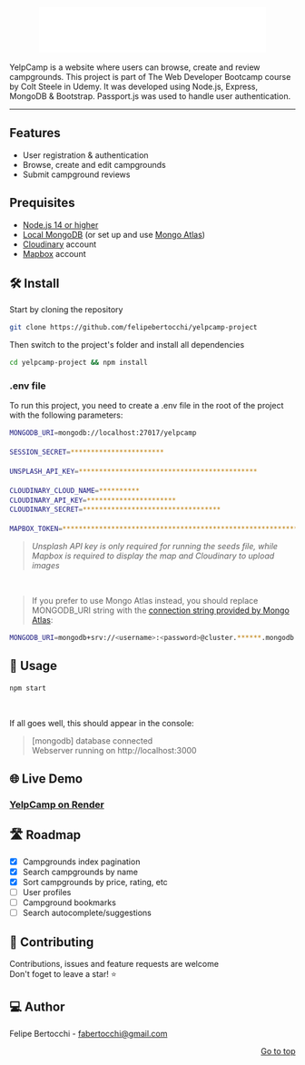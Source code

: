 <div id="top"></div>

<p align="center">
  <a href="https://yelpcamp-p1p4.onrender.com" target="_blank">
    <img src=https://github.com/felipebertocchi/yelpcamp-project/blob/main/public/images/logo.png?raw=true/>
  </a>
</p>

YelpCamp is a website where users can browse, create and review campgrounds. This project is part of The Web Developer Bootcamp course by Colt Steele in Udemy. It was developed using Node.js, Express, MongoDB & Bootstrap. Passport.js was used to handle user authentication.

---

## Features
  - User registration & authentication
  - Browse, create and edit campgrounds
  - Submit campground reviews

## Prequisites
* [Node.js 14 or higher](https://nodejs.org/es/)
* [Local MongoDB](https://www.mongodb.com/docs/manual/installation/) (or set up and use [Mongo Atlas](https://www.mongodb.com/atlas))
* [Cloudinary](https://cloudinary.com/) account
* [Mapbox](https://account.mapbox.com/) account

## 🛠️ Install
Start by cloning the repository
  ```sh
  git clone https://github.com/felipebertocchi/yelpcamp-project
  ```
   
Then switch to the project's folder and install all dependencies
  ```sh
  cd yelpcamp-project && npm install
  ```

### .env file

To run this project, you need to create a .env file in the root of the project with the following parameters:
  ```sh
  MONGODB_URI=mongodb://localhost:27017/yelpcamp

  SESSION_SECRET=***********************
  
  UNSPLASH_API_KEY=********************************************

  CLOUDINARY_CLOUD_NAME=**********
  CLOUDINARY_API_KEY=**********************
  CLOUDINARY_SECRET=**********************************

  MAPBOX_TOKEN=********************************************************************
  ```
> *Unsplash API key is only required for running the seeds file, while Mapbox is required to display the map and Cloudinary to upload images*
<br>

> If you prefer to use Mongo Atlas instead, you should replace MONGODB_URI string with the [connection string provided by Mongo Atlas](https://www.mongodb.com/docs/guides/atlas/connection-string/):
  ```sh
  MONGODB_URI=mongodb+srv://<username>:<password>@cluster.******.mongodb.net/prod?retryWrites=true&w=majority
  ```

## 🚀 Usage

  ```sh
  npm start
  ```
<br>

If all goes well, this should appear in the console:

> [mongodb] database connected <br>
> Webserver running on http://localhost:3000

## 🌐 Live Demo

### [YelpCamp on Render](https://yelpcamp-p1p4.onrender.com)

## 🛣️ Roadmap

- [x] Campgrounds index pagination
- [x] Search campgrounds by name
- [x] Sort campgrounds by price, rating, etc
- [ ] User profiles
- [ ] Campground bookmarks
- [ ] Search autocomplete/suggestions

## 🤝 Contributing
Contributions, issues and feature requests are welcome <br>
Don't foget to leave a star! ⭐

## 💻 Author
Felipe Bertocchi - fabertocchi@gmail.com
<p align="right"><a href="#top">Go to top</a></p>

